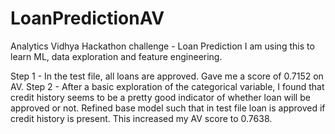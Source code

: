 # LoanPredictionAV

Analytics Vidhya Hackathon challenge - Loan Prediction 
I am using this to learn ML, data exploration and feature engineering. 

Step 1 - In the test file, all loans are approved. Gave me a score of 0.7152 on AV. 
Step 2 - After a basic exploration of the categorical variable, I found that credit history seems to be a pretty good indicator of whether loan will be approved or not. Refined base model such that in test file loan is approved if credit history is present. This increased my AV score to 0.7638. 
